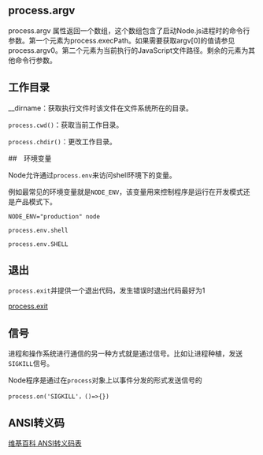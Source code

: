 ## process.argv

process.argv 属性返回一个数组，这个数组包含了启动Node.js进程时的命令行参数。第一个元素为process.execPath。如果需要获取argv[0]的值请参见 process.argv0。第二个元素为当前执行的JavaScript文件路径。剩余的元素为其他命令行参数。

## 工作目录

__dirname：获取执行文件时该文件在文件系统所在的目录。

`process.cwd()`：获取当前工作目录。

`process.chdir()`：更改工作目录。

##　环境变量

Node允许通过`process.env`来访问shell环境下的变量。

例如最常见的环境变量就是`NODE_ENV`，该变量用来控制程序是运行在开发模式还是产品模式下。

```apple js
NODE_ENV="production" node

process.env.shell

process.env.SHELL

```

## 退出

`process.exit`并提供一个退出代码，发生错误时退出代码最好为1

[process.exit](http://nodejs.cn/api/process.html#process_process_exit_code)

## 信号
进程和操作系统进行通信的另一种方式就是通过信号。比如让进程种植，发送`SIGKILL`信号。

Node程序是通过在`process`对象上以事件分发的形式发送信号的
```apple js
process.on('SIGKILL'，()=>{})
```

## ANSI转义码
[维基百科 ANSI转义码表](https://en.wikipedia.org/wiki/ANSI_escape_code)